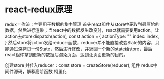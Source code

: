 # react-redux原理
redux工作流：主要用于数据的集中管理
首先react组件从store中获取到最原始的数据，然后进行渲染；当react中的数据发生改变时，react就需要使用action。让action去store.dispatch(action); 
const action = {
    actionType: "",
    index: index,
}
然后store将action发给reducer函数，reducer并不能直接改变State的内容，只能通过深拷贝一份State，然后进行修改，并返回一个新的state给store，最后react组件拿到更新的数据后渲染页面，达到让页面更新的目的。

创建store 并传入reducer：const store = createStore(reducer);
组件
redux中间件源码，解释高阶函数 柯里化